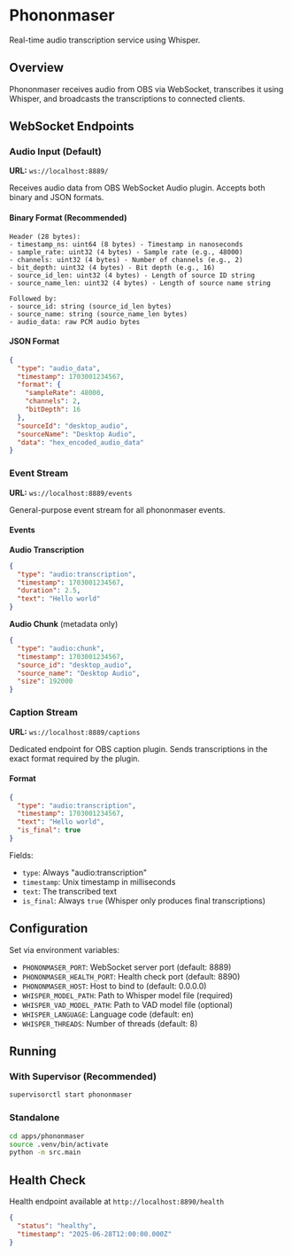 # Phononmaser

Real-time audio transcription service using Whisper.

## Overview

Phononmaser receives audio from OBS via WebSocket, transcribes it using Whisper, and broadcasts the transcriptions to connected clients.

## WebSocket Endpoints

### Audio Input (Default)

**URL:** `ws://localhost:8889/`

Receives audio data from OBS WebSocket Audio plugin. Accepts both binary and JSON formats.

#### Binary Format (Recommended)

```
Header (28 bytes):
- timestamp_ns: uint64 (8 bytes) - Timestamp in nanoseconds
- sample_rate: uint32 (4 bytes) - Sample rate (e.g., 48000)
- channels: uint32 (4 bytes) - Number of channels (e.g., 2)
- bit_depth: uint32 (4 bytes) - Bit depth (e.g., 16)
- source_id_len: uint32 (4 bytes) - Length of source ID string
- source_name_len: uint32 (4 bytes) - Length of source name string

Followed by:
- source_id: string (source_id_len bytes)
- source_name: string (source_name_len bytes)
- audio_data: raw PCM audio bytes
```

#### JSON Format

```json
{
  "type": "audio_data",
  "timestamp": 1703001234567,
  "format": {
    "sampleRate": 48000,
    "channels": 2,
    "bitDepth": 16
  },
  "sourceId": "desktop_audio",
  "sourceName": "Desktop Audio",
  "data": "hex_encoded_audio_data"
}
```

### Event Stream

**URL:** `ws://localhost:8889/events`

General-purpose event stream for all phononmaser events.

#### Events

**Audio Transcription**

```json
{
  "type": "audio:transcription",
  "timestamp": 1703001234567,
  "duration": 2.5,
  "text": "Hello world"
}
```

**Audio Chunk** (metadata only)

```json
{
  "type": "audio:chunk",
  "timestamp": 1703001234567,
  "source_id": "desktop_audio",
  "source_name": "Desktop Audio",
  "size": 192000
}
```

### Caption Stream

**URL:** `ws://localhost:8889/captions`

Dedicated endpoint for OBS caption plugin. Sends transcriptions in the exact format required by the plugin.

#### Format

```json
{
  "type": "audio:transcription",
  "timestamp": 1703001234567,
  "text": "Hello world",
  "is_final": true
}
```

Fields:

- `type`: Always "audio:transcription"
- `timestamp`: Unix timestamp in milliseconds
- `text`: The transcribed text
- `is_final`: Always `true` (Whisper only produces final transcriptions)

## Configuration

Set via environment variables:

- `PHONONMASER_PORT`: WebSocket server port (default: 8889)
- `PHONONMASER_HEALTH_PORT`: Health check port (default: 8890)
- `PHONONMASER_HOST`: Host to bind to (default: 0.0.0.0)
- `WHISPER_MODEL_PATH`: Path to Whisper model file (required)
- `WHISPER_VAD_MODEL_PATH`: Path to VAD model file (optional)
- `WHISPER_LANGUAGE`: Language code (default: en)
- `WHISPER_THREADS`: Number of threads (default: 8)

## Running

### With Supervisor (Recommended)

```bash
supervisorctl start phononmaser
```

### Standalone

```bash
cd apps/phononmaser
source .venv/bin/activate
python -m src.main
```

## Health Check

Health endpoint available at `http://localhost:8890/health`

```json
{
  "status": "healthy",
  "timestamp": "2025-06-28T12:00:00.000Z"
}
```
